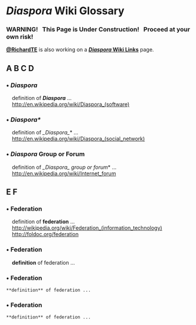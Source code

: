 # _Diaspora_ Wiki Glossary

### WARNING! &nbsp; This Page is Under Construction! &nbsp; Proceed at your own risk!

**[@RichardTE](https://Diasp.org/u/richardte)** is also working on a **[_Diaspora_ Wiki Links](https://github.com/diaspora/diaspora/wiki/links)** page.

## <a name="wiki-d">A B C D</a>

### • _Diaspora_    
&nbsp; &nbsp; definition of **_Diaspora_** ...   
&nbsp; &nbsp; http://en.wikipedia.org/wiki/Diaspora_(software)

### • _Diaspora*_    
&nbsp; &nbsp; definition of **_Diaspora*_** ...     
&nbsp; &nbsp; http://en.wikipedia.org/wiki/Diaspora_(social_network)

### • _Diaspora_ Group or Forum    
&nbsp; &nbsp; definition of **_Diaspora*_ group or forum** ...   
&nbsp; &nbsp; http://en.wikipedia.org/wiki/Internet_forum    

## <a name="wiki-f">E F</a>

### • Federation   
&nbsp; &nbsp; definition of **federation** ...     
&nbsp; &nbsp; http://wikipedia.org/wiki/Federation_(information_technology)    
&nbsp; &nbsp; http://foldoc.org/federation

### • Federation
&nbsp; &nbsp; **definition** of federation ...

### • Federation
    **definition** of federation ...

### • Federation
    **definition** of federation ...


